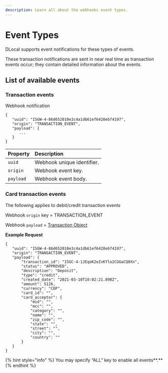 ```yaml
---
description: Learn all about the webhooks event types.
---
```


# Event Types

DLocal supports event notifications for these types of events.

These transaction notifications are sent in near real time as transaction events occur; they contain detailed information about the events.

## **List of available events**

### **Transaction events**

Webhook notification

```text
{
   "uuid": "ISGW-4-86d652010e3c4a1db61ef6420ebf4197",
   "origin": "TRANSACTION_EVENT",
   "payload": {
      ...
   }
}
```

| **Property** | Description |
| :--- | :--- |
| `uuid` | Webhook unique identifier. |
| `origin` | Webhook event key. |
| `payload` | Webhook event body. |

### **Card transaction events**

The following applies to debit/credit transaction events

Webhook `origin` key = TRANSACTION\_EVENT

Webhook `payload` = [Transaction Object](../managing-funds/transaction-history.md#transaction-object)

**Example Request**

```text
{
   "uuid": "ISGW-4-86d652010e3c4a1db61ef6420ebf4197",
   "origin": "TRANSACTION_EVENT",
   "payload": {
       "transaction_id": "ISGC-4-1JEqoK2eZvKYlo2CGGaCQ8Xn",
       "status": "APPROVED",
       "description": "Deposit",
       "type": "credit",
       "created_date": "2021-03-10T10:02:21.898Z",
       "amount": 5126,
       "currency": "COP",
       "card_id": "",
       "card_acceptor": {
           "mid": "",
           "mcc": "",
           "category": "",
           "name": "",
           "zip_code": "",
           "state": "",
           "street": "",
           "city": "",
           "country": ""
       }
   }
}
```

{% hint style="info" %}
You may specify “ALL” key to enable all events**.**
{% endhint %}

  


